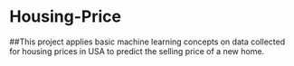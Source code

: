 # Housing-Price
##This project applies basic machine learning concepts on data collected for housing prices in USA to predict the selling price of a new home.
